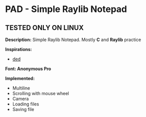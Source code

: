 # PAD - Simple Raylib Notepad
## TESTED ONLY ON LINUX
**Description:**
Simple Raylib Notepad. Mostly **C** and **Raylib** practice

**Inspirations:**
- [ded](https://github.com/tsoding/ded)

**Font: Anonymous Pro**

**Implemented:**
- Multiline
- Scrolling with mouse wheel
- Camera
- Loading files
- Saving file

